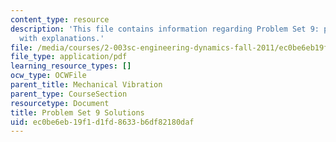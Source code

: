 ```yaml
---
content_type: resource
description: 'This file contains information regarding Problem Set 9: problem solutions
  with explanations.'
file: /media/courses/2-003sc-engineering-dynamics-fall-2011/ec0be6eb19f1d1fd8633b6df82180daf_MIT2_003SCF11_pset9_sol.pdf
file_type: application/pdf
learning_resource_types: []
ocw_type: OCWFile
parent_title: Mechanical Vibration
parent_type: CourseSection
resourcetype: Document
title: Problem Set 9 Solutions
uid: ec0be6eb-19f1-d1fd-8633-b6df82180daf
---
```

